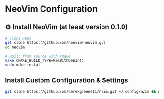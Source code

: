 # NeoVim Configuration

## ⚙️ Install NeoVim (at least version 0.1.0)
```bash
# Clone Repo
git clone https://github.com/neovim/neovim.git
cd neovim

# Build from source with Cmake
make CMAKE_BUILD_TYPE=RelWithDebInfo
sudo make install
```
## Install Custom Configuration & Settings
```bash
git clone https://github.com/derekgreene11/nvim.git ~/.config/nvim && nvim
```
